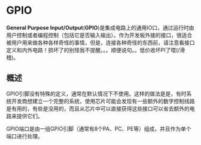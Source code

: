 # GPIO

**General Purpose Input/Output**\(**GPIO**\)是集成电路上的通用IO口，通过运行时由用户控制或者编程控制（包括它是否输入输出）。作为开发板外接的接口，很适合被用户用来做各种各样奇怪的事情，但是，连接各种奇怪的东西前，请注意看接口定义和内外电路！损坏了的别怪我不提醒。。。顺便说句。。低价收坏PI了喂\(/滑稽\)。

## 概述

GPIO引脚没有特殊的定义，通常在默认情况下不使用。这样的做法是是，有时系统开发商想建立一个完整的系统，使用芯片可能会发现有一些额外的数字控制线路是有用的，有些是没用的，而且从芯片中可以直接获得这些接口可以省去额外的电路来提供它们。

GPIO端口是由一组GPIO引脚（通常有8个PA、PC、PE等）组成，并且作为单个端口进行处理。



